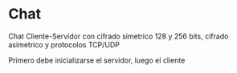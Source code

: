 # Chat
Chat Cliente-Servidor con cifrado simetrico 128 y 256 bits, cifrado asimetrico y protocolos TCP/UDP

Primero debe inicializarse el servidor, luego el cliente
